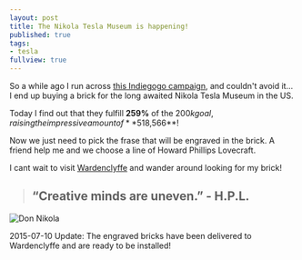 ```yaml
---
layout: post
title: The Nikola Tesla Museum is happening!
published: true
tags:
- tesla
fullview: true
---
```


So a while ago I run across [this Indiegogo campaign](https://www.indiegogo.com/projects/buy-a-brick-for-the-nikola-tesla-museum#/), and couldn't avoid it... I end up buying a brick for the long awaited Nikola Tesla Museum in the US.

Today I find out that they fulfill **259%** of the $200k goal, raising the impressive amount of **$518,566**!

Now we just need to pick the frase that will be engraved in the brick.
A friend help me and we choose a line of Howard Phillips Lovecraft.

I cant wait to visit [Wardenclyffe](http://en.wikipedia.org/wiki/Wardenclyffe_Tower) and wander around looking for my brick!

> ## “Creative minds are uneven.” - H.P.L.

![Don Nikola](https://upload.wikimedia.org/wikipedia/commons/5/56/Tesla3.jpg)

2015-07-10 Update: The engraved bricks have been delivered to Wardenclyffe and are ready to be installed!
